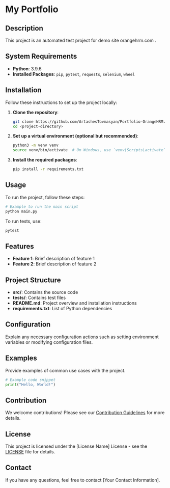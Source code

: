 # My Portfolio 

## Description

This project is an automated test project for demo site orangehrm.com .

## System Requirements

- **Python**: 3.9.6
- **Installed Packages**: `pip`, `pytest`, `requests`, `selenium`, `wheel`

## Installation

Follow these instructions to set up the project locally:

1. **Clone the repository**:

   ```bash
   git clone https://github.com/ArtashesTovmasyan/Portfolio-OrangeHRM.git
   cd <project-directory>
   ```

2. **Set up a virtual environment (optional but recommended)**:

   ```bash
   python3 -m venv venv
   source venv/bin/activate  # On Windows, use `venv\Scripts\activate`
   ```

3. **Install the required packages**:

   ```bash
   pip install -r requirements.txt
   ```

## Usage

To run the project, follow these steps:

```bash
# Example to run the main script
python main.py
```

To run tests, use:

```bash
pytest
```

## Features

- **Feature 1**: Brief description of feature 1
- **Feature 2**: Brief description of feature 2

## Project Structure

- **src/**: Contains the source code
- **tests/**: Contains test files
- **README.md**: Project overview and installation instructions
- **requirements.txt**: List of Python dependencies

## Configuration

Explain any necessary configuration actions such as setting environment variables or modifying configuration files.

## Examples

Provide examples of common use cases with the project.

```python
# Example code snippet
print("Hello, World!")
```

## Contribution

We welcome contributions! Please see our [Contribution Guidelines](CONTRIBUTING.md) for more details.

## License

This project is licensed under the [License Name] License - see the [LICENSE](LICENSE) file for details.

## Contact

If you have any questions, feel free to contact [Your Contact Information].
